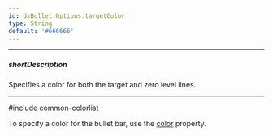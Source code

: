 ```yaml
---
id: dxBullet.Options.targetColor
type: String
default: '#666666'
---
```

---
##### shortDescription
Specifies a color for both the target and zero level lines.

---
#include common-colorlist

To specify a color for the bullet bar, use the [color](/api-reference/20%20Data%20Visualization%20Widgets/dxBullet/1%20Configuration/color.md '/Documentation/ApiReference/UI_Components/dxBullet/Configuration/#color') property.